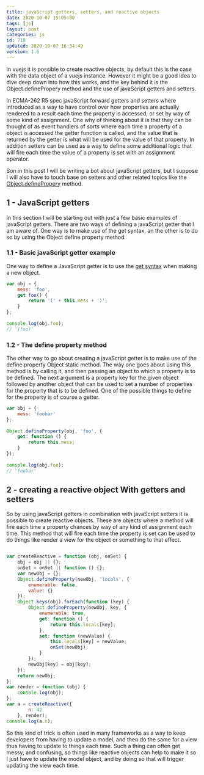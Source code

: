 ```yaml
---
title: javaScript getters, setters, and reactive objects
date: 2020-10-07 15:05:00
tags: [js]
layout: post
categories: js
id: 718
updated: 2020-10-07 16:34:49
version: 1.6
---
```


In vuejs it is possible to create reactive objects, by default this is the case with the data object of a vuejs instance. However it might be a good idea to dive deep down into how this works, and the key behind it is the Object.definePropery method and the use of javaScript getters and setters.

In ECMA-262 R5 spec javaScript forward getters and setters where introduced as a way to have control over how properties are actually rendered to a result each time the property is accessed, or set by way of some kind of assignment. One why of thinking about it is that they can be thought of as event handlers of sorts where each time a property of a object is accessed the getter function is called, and the value that is returned by the getter is what will be used for the value of that property. In addition setters can be used as a way to define some additional logic that will fire each time the value of a property is set with an assignment operator.

Son in this post I will be writing a bot about javaScript getters, but I suppose I will also have to touch base on setters and other related topics like the [Object.definePropery](https://developer.mozilla.org/en-US/docs/Web/JavaScript/Reference/Global_Objects/Object/defineProperty) method.

<!-- more -->

## 1 - JavaScript getters

In this section I will be starting out with just a few basic examples of javaScript getters. There are two ways of defining a javaScript getter that I am aware of. One way is to make use of the get syntax, an the other is to do so by using the Object define property method.

### 1.1 - Basic javaScript getter example

One way to define a JavaScript getter is to use the [get syntax](https://developer.mozilla.org/en-US/docs/Web/JavaScript/Reference/Functions/get) when making a new object.

```js
var obj = {
    mess: 'foo',
    get foo() {
        return '(' + this.mess + ')';
    }
};
 
console.log(obj.foo);
// '(foo)'
```

### 1.2 - The define property method

The other way to go about creating a javaScript getter is to make use of the define property Object static method. The way one goes about using this method is by calling it, and then passing an object to which a property is to be defined. The next argument is a property key for the given object followed by another object that can be used to set a number of properties for the property that is to be defined. One of the possible things to define for the property is of course a getter.

```js
var obj = {
    mess: 'foobar'
};
 
Object.defineProperty(obj, 'foo', {
    get: function () {
        return this.mess;
    }
});
 
console.log(obj.foo);
// 'foobar'

```

## 2 - creating a reactive object With getters and setters

So by using javaScript getters in combination with javaScript setters it is possible to create reactive objects. These are objects where a method will fire each time a property chances by way of any kind of assignment each time. This method that will fire each time the property is set can be used to do things like render a view for the object or something to that effect.

```js

var createReactive = function (obj, onSet) {
    obj = obj || {};
    onSet = onSet || function () {};
    var newObj = {};
    Object.defineProperty(newObj, 'locals', {
        enumerable: false,
        value: {}
    });
    Object.keys(obj).forEach(function (key) {
        Object.defineProperty(newObj, key, {
            enumerable: true,
            get: function () {
                return this.locals[key];
            },
            set: function (newValue) {
                this.locals[key] = newValue;
                onSet(newObj);
            }
        });
        newObj[key] = obj[key];
    });
    return newObj;
};
var render = function (obj) {
    console.log(obj);
};
var a = createReactive({
        n: 42
    }, render);
console.log(a.n);
```

So this kind of trick is often used in many frameworks as a way to keep developers from having to update a model, and then do the same for a view thus having to update to things each time. Such a thing can often get messy, and confusing, so things like reactive objects can help to make it so I just have to update the model object, and by doing so that will trigger updating the view each time.